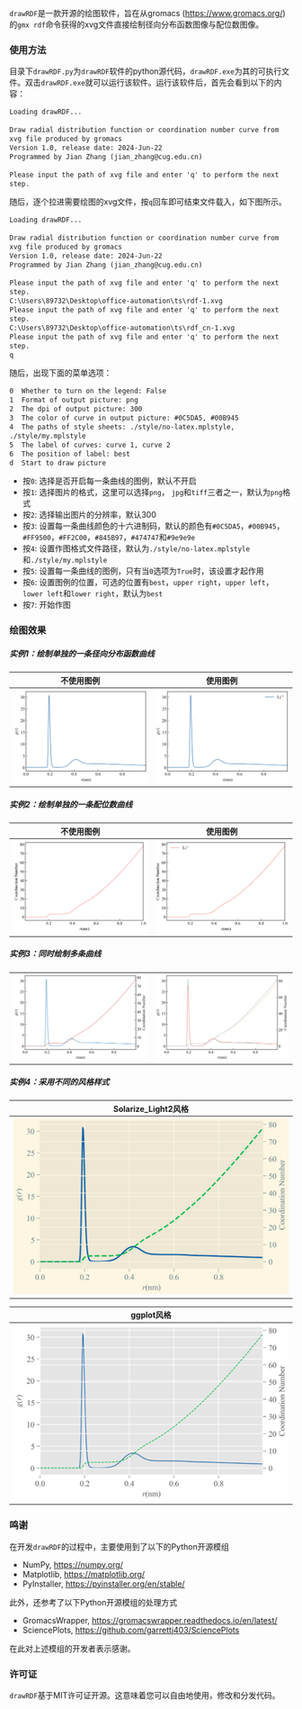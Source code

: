`drawRDF`是一款开源的绘图软件，旨在从gromacs (https://www.gromacs.org/) 的`gmx rdf`命令获得的xvg文件直接绘制径向分布函数图像与配位数图像。

### 使用方法
目录下`drawRDF.py`为`drawRDF`软件的python源代码，`drawRDF.exe`为其的可执行文件。双击`drawRDF.exe`就可以运行该软件。运行该软件后，首先会看到以下的内容：
```
Loading drawRDF...

Draw radial distribution function or coordination number curve from xvg file produced by gromacs
Version 1.0, release date: 2024-Jun-22
Programmed by Jian Zhang (jian_zhang@cug.edu.cn)

Please input the path of xvg file and enter 'q' to perform the next step.
```
随后，逐个拉进需要绘图的xvg文件，按`q`回车即可结束文件载入，如下图所示。
```
Loading drawRDF...

Draw radial distribution function or coordination number curve from xvg file produced by gromacs
Version 1.0, release date: 2024-Jun-22
Programmed by Jian Zhang (jian_zhang@cug.edu.cn)

Please input the path of xvg file and enter 'q' to perform the next step.
C:\Users\89732\Desktop\office-automation\ts\rdf-1.xvg
Please input the path of xvg file and enter 'q' to perform the next step.
C:\Users\89732\Desktop\office-automation\ts\rdf_cn-1.xvg
Please input the path of xvg file and enter 'q' to perform the next step.
q
```
随后，出现下面的菜单选项：
```
0  Whether to turn on the legend: False
1  Format of output picture: png
2  The dpi of output picture: 300
3  The color of curve in output picture: #0C5DA5, #00B945
4  The paths of style sheets: ./style/no-latex.mplstyle, ./style/my.mplstyle
5  The label of curves: curve 1, curve 2
6  The position of label: best
d  Start to draw picture
```
* 按`0`: 选择是否开启每一条曲线的图例，默认不开启
* 按`1`: 选择图片的格式，这里可以选择`png`， `jpg`和`tiff`三者之一，默认为`png`格式
* 按`2`: 选择输出图片的分辨率，默认300
* 按`3`: 设置每一条曲线颜色的十六进制码，默认的颜色有`#0C5DA5`，`#00B945`，`#FF9500`，`#FF2C00`，`#845B97`，`#474747`和`#9e9e9e`
* 按`4`: 设置作图格式文件路径，默认为`./style/no-latex.mplstyle`和`./style/my.mplstyle`
* 按`5`: 设置每一条曲线的图例，只有当`0`选项为`True`时，该设置才起作用
* 按`6`: 设置图例的位置，可选的位置有`best`，`upper right`，`upper left`，`lower left`和`lower right`，默认为`best`
* 按`7`: 开始作图

### 绘图效果
##### 实例1：绘制单独的一条径向分布函数曲线
<table align='center'>
    <tr>
        <th style="text-align: center;">不使用图例</th>
        <th style="text-align: center;">使用图例</th>
    </tr>
    <tr>
        <th><img src='./example/draw-1.png'></th>
        <th><img src='./example/draw-2.png'></th>
    </tr>
</table>

##### 实例2：绘制单独的一条配位数曲线
<table align='center'>
    <tr>
        <th style="text-align: center;">不使用图例</th>
        <th style="text-align: center;">使用图例</th>
    </tr>
    <tr>
        <th><img src='./example/draw-3.png'></th>
        <th><img src='./example/draw-4.png'></th>
    </tr>
</table>

##### 实例3：同时绘制多条曲线
<table align='center'>
    <tr>
        <th><img src='./example/draw-5.png'></th>
        <th><img src='./example/draw-6.png'></th>
    </tr>
</table>

##### 实例4：采用不同的风格样式
<table align='center'>
    <tr>
        <th style="text-align: center;">Solarize_Light2风格</th>
    </tr>
    <tr>
        <th><img src='./example/draw-7.png'></th>
    </tr>
</table>

<table align='center'>
    <tr>
        <th style="text-align: center;">ggplot风格</th>
    </tr>
    <tr>
        <th><img src='./example/draw-8.png'></th>
    </tr>
</table>


### 鸣谢
在开发`drawRDF`的过程中，主要使用到了以下的Python开源模组
* NumPy, https://numpy.org/ 
* Matplotlib, https://matplotlib.org/ 
* PyInstaller, https://pyinstaller.org/en/stable/ 

此外，还参考了以下Python开源模组的处理方式
* GromacsWrapper, https://gromacswrapper.readthedocs.io/en/latest/ 
* SciencePlots, https://github.com/garrettj403/SciencePlots 

在此对上述模组的开发者表示感谢。

### 许可证
`drawRDF`基于MIT许可证开源。这意味着您可以自由地使用，修改和分发代码。

